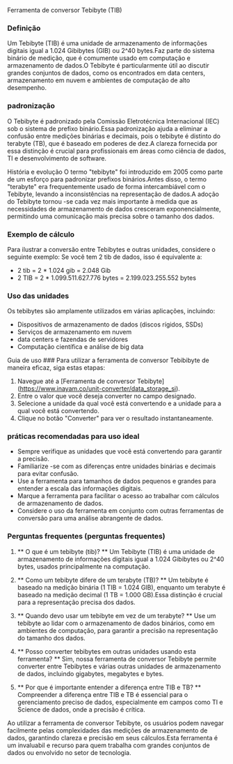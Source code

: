 Ferramenta de conversor Tebibyte (TIB)

### Definição
Um Tebibyte (TIB) é uma unidade de armazenamento de informações digitais igual a 1.024 Gibibytes (GIB) ou 2^40 bytes.Faz parte do sistema binário de medição, que é comumente usado em computação e armazenamento de dados.O Tebibyte é particularmente útil ao discutir grandes conjuntos de dados, como os encontrados em data centers, armazenamento em nuvem e ambientes de computação de alto desempenho.

### padronização
O Tebibyte é padronizado pela Comissão Eletrotécnica Internacional (IEC) sob o sistema de prefixo binário.Essa padronização ajuda a eliminar a confusão entre medições binárias e decimais, pois o tebibyte é distinto do terabyte (TB), que é baseado em poderes de dez.A clareza fornecida por essa distinção é crucial para profissionais em áreas como ciência de dados, TI e desenvolvimento de software.

História e evolução
O termo "tebibyte" foi introduzido em 2005 como parte de um esforço para padronizar prefixos binários.Antes disso, o termo "terabyte" era frequentemente usado de forma intercambiável com o Tebibyte, levando a inconsistências na representação de dados.A adoção do Tebibyte tornou -se cada vez mais importante à medida que as necessidades de armazenamento de dados cresceram exponencialmente, permitindo uma comunicação mais precisa sobre o tamanho dos dados.

### Exemplo de cálculo
Para ilustrar a conversão entre Tebibytes e outras unidades, considere o seguinte exemplo:
Se você tem 2 tib de dados, isso é equivalente a:
- 2 tib = 2 * 1.024 gib = 2.048 Gib
- 2 TIB = 2 * 1.099.511.627.776 bytes = 2.199.023.255.552 bytes

### Uso das unidades
Os tebibytes são amplamente utilizados em várias aplicações, incluindo:
- Dispositivos de armazenamento de dados (discos rígidos, SSDs)
- Serviços de armazenamento em nuvem
- data centers e fazendas de servidores
- Computação científica e análise de big data

Guia de uso ###
Para utilizar a ferramenta de conversor Tebibibyte de maneira eficaz, siga estas etapas:
1. Navegue até a [Ferramenta de conversor Tebibyte] (https://www.inayam.co/unit-converter/data_storage_si).
2. Entre o valor que você deseja converter no campo designado.
3. Selecione a unidade da qual você está convertendo e a unidade para a qual você está convertendo.
4. Clique no botão "Converter" para ver o resultado instantaneamente.

### práticas recomendadas para uso ideal
- Sempre verifique as unidades que você está convertendo para garantir a precisão.
- Familiarize -se com as diferenças entre unidades binárias e decimais para evitar confusão.
- Use a ferramenta para tamanhos de dados pequenos e grandes para entender a escala das informações digitais.
- Marque a ferramenta para facilitar o acesso ao trabalhar com cálculos de armazenamento de dados.
- Considere o uso da ferramenta em conjunto com outras ferramentas de conversão para uma análise abrangente de dados.

### Perguntas frequentes (perguntas frequentes)

1. ** O que é um tebibyte (tib)? **
Um Tebibyte (TIB) é uma unidade de armazenamento de informações digitais igual a 1.024 Gibibytes ou 2^40 bytes, usados ​​principalmente na computação.

2. ** Como um tebibyte difere de um terabyte (TB)? **
Um tebibyte é baseado na medição binária (1 TIB = 1.024 GIB), enquanto um terabyte é baseado na medição decimal (1 TB = 1.000 GB).Essa distinção é crucial para a representação precisa dos dados.

3. ** Quando devo usar um tebibyte em vez de um terabyte? **
Use um tebibyte ao lidar com o armazenamento de dados binários, como em ambientes de computação, para garantir a precisão na representação do tamanho dos dados.

4. ** Posso converter tebibytes em outras unidades usando esta ferramenta? **
Sim, nossa ferramenta de conversor Tebibyte permite converter entre Tebibytes e várias outras unidades de armazenamento de dados, incluindo gigabytes, megabytes e bytes.

5. ** Por que é importante entender a diferença entre TIB e TB? **
Compreender a diferença entre TIB e TB é essencial para o gerenciamento preciso de dados, especialmente em campos como TI e Science de dados, onde a precisão é crítica.

Ao utilizar a ferramenta de conversor Tebibyte, os usuários podem navegar facilmente pelas complexidades das medições de armazenamento de dados, garantindo clareza e precisão em seus cálculos.Esta ferramenta é um invaluabil e recurso para quem trabalha com grandes conjuntos de dados ou envolvido no setor de tecnologia.